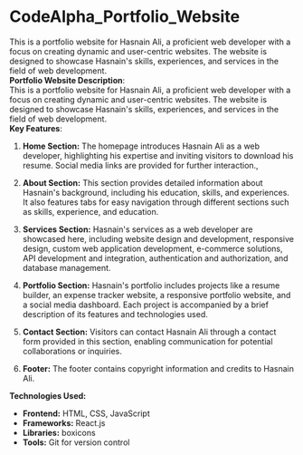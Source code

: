 # CodeAlpha_Portfolio_Website
This is a portfolio website for Hasnain Ali, a proficient web developer with a focus on creating dynamic and user-centric websites. The website is designed to showcase Hasnain's skills, experiences, and services in the field of web development.
<br>
**Portfolio Website Description**:
<br>
This is a portfolio website for Hasnain Ali, a proficient web developer with a focus on creating dynamic and user-centric websites. The website is designed to showcase Hasnain's skills, experiences, and services in the field of web development.
<br>
**Key Features**:

1. **Home Section:** The homepage introduces Hasnain Ali as a web developer, highlighting his expertise and inviting visitors to download his resume. Social media links are provided for further interaction.,<br>

2. **About Section:** This section provides detailed information about Hasnain's background, including his education, skills, and experiences. It also features tabs for easy navigation through different sections such as skills, experience, and education.<br>

3. **Services Section:** Hasnain's services as a web developer are showcased here, including website design and development, responsive design, custom web application development, e-commerce solutions, API development and integration, authentication and authorization, and database management.<br>

4. **Portfolio Section:** Hasnain's portfolio includes projects like a resume builder, an expense tracker website, a responsive portfolio website, and a social media dashboard. Each project is accompanied by a brief description of its features and technologies used.<br>

5. **Contact Section:** Visitors can contact Hasnain Ali through a contact form provided in this section, enabling communication for potential collaborations or inquiries.<br>

6. **Footer:** The footer contains copyright information and credits to Hasnain Ali.<br>

**Technologies Used:**

- **Frontend:** HTML, CSS, JavaScript
- **Frameworks:** React.js
- **Libraries:** boxicons
- **Tools:** Git for version control

